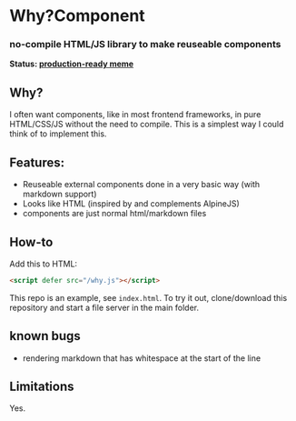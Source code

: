 # Why?Component

### no-compile HTML/JS library to make reuseable components

**Status: [production-ready meme](https://github.com/fireship-io/flamethrower#README)**

## Why?
I often want components, like in most frontend frameworks, in pure HTML/CSS/JS without the need to compile. This is a simplest way I could think of to implement this.


## Features:

- Reuseable external components done in a very basic way (with markdown support)
- Looks like HTML (inspired by and complements AlpineJS)
- components are just normal html/markdown files

## How-to

Add this to HTML:

```html
<script defer src="/why.js"></script>
```

This repo is an example, see `index.html`. To try it out, clone/download this repository and start a file server in the main folder.

## known bugs

- rendering markdown that has whitespace at the start of the line


## Limitations
Yes.
